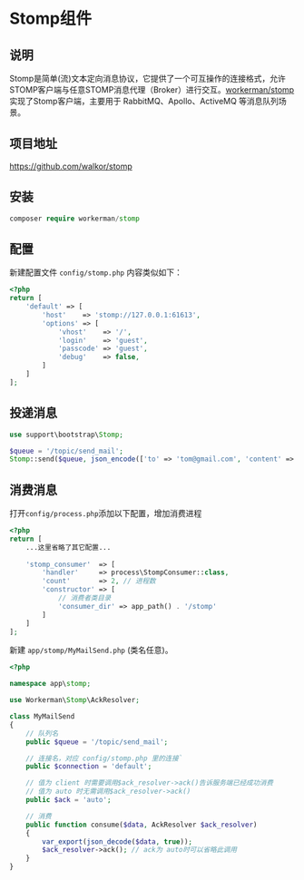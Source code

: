 # Stomp组件

## 说明

  Stomp是简单(流)文本定向消息协议，它提供了一个可互操作的连接格式，允许STOMP客户端与任意STOMP消息代理（Broker）进行交互。[workerman/stomp](https://github.com/walkor/stomp)实现了Stomp客户端，主要用于 RabbitMQ、Apollo、ActiveMQ 等消息队列场景。
 
  
## 项目地址

  https://github.com/walkor/stomp
  
## 安装
 
  ```php
  composer require workerman/stomp
  ```
  
## 配置

新建配置文件 `config/stomp.php` 内容类似如下：
  
```php
<?php
return [
    'default' => [
        'host'    => 'stomp://127.0.0.1:61613',
        'options' => [
            'vhost'    => '/',
            'login'    => 'guest',
            'passcode' => 'guest',
            'debug'    => false,
        ]
    ]
];
```

## 投递消息

```php
use support\bootstrap\Stomp;

$queue = '/topic/send_mail';
Stomp::send($queue, json_encode(['to' => 'tom@gmail.com', 'content' => 'hello']));
```
  
## 消费消息

打开`config/process.php`添加以下配置，增加消费进程

```php
<?php
return [
    ...这里省略了其它配置...
    
    'stomp_consumer'  => [
        'handler'     => process\StompConsumer::class,
        'count'       => 2, // 进程数
        'constructor' => [
            // 消费者类目录
            'consumer_dir' => app_path() . '/stomp'
        ]
    ]
];
```

新建 `app/stomp/MyMailSend.php` (类名任意)。
```php
<?php

namespace app\stomp;

use Workerman\Stomp\AckResolver;

class MyMailSend
{
    // 队列名
    public $queue = '/topic/send_mail';

    // 连接名，对应 config/stomp.php 里的连接`
    public $connection = 'default';

    // 值为 client 时需要调用$ack_resolver->ack()告诉服务端已经成功消费
    // 值为 auto 时无需调用$ack_resolver->ack()
    public $ack = 'auto';

    // 消费
    public function consume($data, AckResolver $ack_resolver)
    {
        var_export(json_decode($data, true));
        $ack_resolver->ack(); // ack为 auto时可以省略此调用
    }
}
```
  


